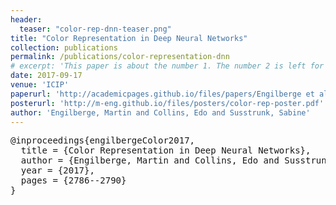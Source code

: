 ```yaml
---
header:
  teaser: "color-rep-dnn-teaser.png"
title: "Color Representation in Deep Neural Networks"
collection: publications
permalink: /publications/color-representation-dnn
# excerpt: 'This paper is about the number 1. The number 2 is left for future work.'
date: 2017-09-17
venue: 'ICIP'
paperurl: 'http://academicpages.github.io/files/papers/Engilberge et al. - 2017 - Color representation in deep neural networks.pdf'
posterurl: 'http://m-eng.github.io/files/posters/color-rep-poster.pdf'
author: 'Engilberge, Martin and Collins, Edo and Susstrunk, Sabine'
---
```



<pre>
@inproceedings{engilbergeColor2017,
  title = {Color Representation in Deep Neural Networks},
  author = {Engilberge, Martin and Collins, Edo and Susstrunk, Sabine},
  year = {2017},
  pages = {2786--2790}
}
</pre>